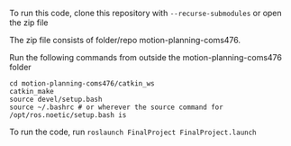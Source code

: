 
To run this code, clone this repository  with `--recurse-submodules` or open the zip file

The zip file consists of folder/repo motion-planning-coms476. 

Run the following commands from outside the motion-planning-coms476 folder

```shell
cd motion-planning-coms476/catkin_ws
catkin_make
source devel/setup.bash
source ~/.bashrc # or wherever the source command for /opt/ros.noetic/setup.bash is

```

To run the code, run `roslaunch FinalProject FinalProject.launch`


